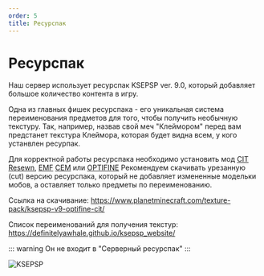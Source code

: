 ```yaml
---
order: 5
title: Ресурспак
---
```


# Ресурспак
Наш сервер использует ресурспак KSEPSP ver. 9.0, который добавляет большое количество контента в игру.

Одна из главных фишек ресурспака - его уникальная система переименования предметов для того, чтобы получить необычную текстуру.
Так, например, назвав свой меч "Клеймором" перед вам предстанет текстура Клеймора, которая будет видна всем, у кого устанвлен ресурпак.

Для корректной работы ресурспака необходимо установить мод [CIT Resewn](https://modrinth.com/mod/cit-resewn), [EMF](https://modrinth.com/mod/entity-model-features) [CEM](https://modrinth.com/mod/cem) или [OPTIFINE](https://optifine.net/home)
Рекомендуем скачивать урезанную (сut) версию ресурспака, который не добавляет измененные модельки мобов, а оставляет только предметы по переименованию.

Сcылка на скачивание: https://www.planetminecraft.com/texture-pack/ksepsp-v9-optifine-cit/

Список переименований для получения текстур: https://definitelyawhale.github.io/ksepsp_website/

::: warning
Он не входит в "Серверный ресурспак"
:::

![KSEPSP](/ksepsp.webp)